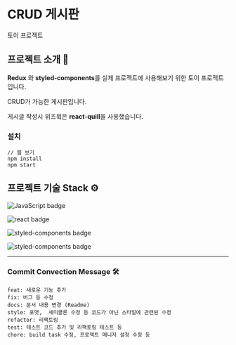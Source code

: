# CRUD 게시판

토이 프로젝트

## 프로젝트 소개 🔎

**Redux** 와 **styled-components**를 실제 프로젝트에 사용해보기 위한 토이 프로젝트입니다.

CRUD가 가능한 게시판입니다.

게시글 작성시 위즈윅은 **react-quill**을 사용했습니다.

### 설치

```
// 웹 보기
npm install
npm start
```

## 프로젝트 기술 Stack ⚙️

![JavaScript badge](http://img.shields.io/badge/JavaScript-ES6-yellow?logoColor=white&labelColor=yellow&style=flat-square&logo=JavaScript)

![react badge](http://img.shields.io/badge/React-v16.13.0-blue?labelColor=blue&style=flat-square&logo=react)

![styled-components badge](http://img.shields.io/badge/ReactRouter-v5.1.2-218c74?logoColor=white&labelColor=218c74&style=flat-square&logo=react-router)

![styled-components badge](http://img.shields.io/badge/StyledComponents-v5.1.2-CA4245?logoColor=white&labelColor=CA4245&style=flat-square&logo=styled-components)

---

### Commit Convection Message 🛠

```
feat: 새로운 기능 추가
fix: 버그 등 수정
docs: 문서 내용 변경 (Readme)
style: 포맷,  세미콜론 수정 등 코드가 아닌 스타일에 관련된 수정
refactor: 리팩토링
test: 테스트 코드 추가 및 리팩토링 테스트 등
chore: build task 수정, 프로젝트 매니저 설정 수정 등
```
